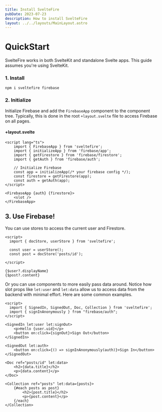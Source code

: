 ```yaml
---
title: Install SvelteFire
pubDate: 2023-07-23
description: How to install SvelteFire
layout: ../../layouts/MainLayout.astro
---
```


# QuickStart

SvelteFire works in both SvelteKit and standalone Svelte apps. This guide assumes you're using SvelteKit. 


### 1. Install

```
npm i sveltefire firebase
```

### 2. Initialize

Initialize Firebase and add the `FirebaseApp` component to the component tree. Typically, this is done in the root `+layout.svelte` file to access Firebase on all pages. 

#### +layout.svelte
```svelte
<script lang="ts">
    import { FirebaseApp } from 'sveltefire';
    import { initializeApp } from 'firebase/app';
    import { getFirestore } from 'firebase/firestore';
    import { getAuth } from 'firebase/auth';

    // Initialize Firebase
    const app = initializeApp(/* your firebase config */);
    const firestore = getFirestore(app);
    const auth = getAuth(app);
</script>

<FirebaseApp {auth} {firestore}>
    <slot />
</FirebaseApp>
```

## 3. Use Firebase!

You can use stores to access the current user and Firestore.

```svelte
<script>
  import { docStore, userStore } from 'sveltefire';

  const user = userStore();
  const post = docStore('posts/id');

</script>

{$user?.displayName}
{$post?.content}
```

Or you can use components to more easily pass data around. Notice how slot props like `let:user` and `let:data` allow us to access data from the backend with minimal effort. Here are some common examples. 

```svelte
<script>
  import { SignedIn, SignedOut, Doc, Collection } from 'sveltefire';
  import { signInAnonymously } from "firebase/auth";
</script>

<SignedIn let:user let:signOut>
    <p>Hello {user.uid}</p>
    <button on:click={signOut}>Sign Out</button>
</SignedIn>

<SignedOut let:auth>
    <button on:click={() => signInAnonymously(auth)}>Sign In</button>
</SignedOut>

<Doc ref="posts/id" let:data>
    <h2>{data.title}</h2>
    <p>{data.content}</p>
</Doc>

<Collection ref="posts" let:data={posts}>
    {#each posts as post}
        <h2>{post.title}</h2>
        <p>{post.content}</p>
    {/each}
</Collection>
```
